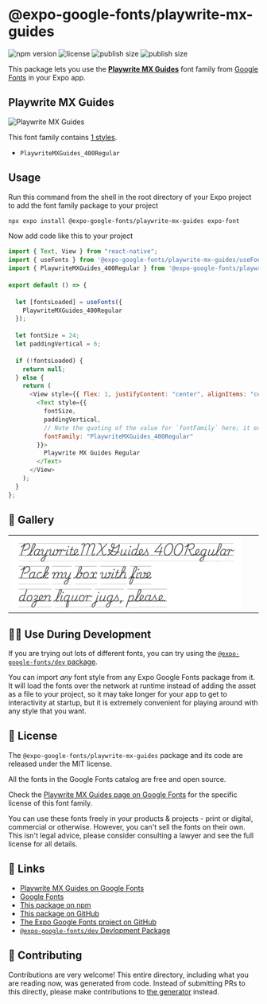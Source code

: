 # @expo-google-fonts/playwrite-mx-guides

![npm version](https://flat.badgen.net/npm/v/@expo-google-fonts/playwrite-mx-guides)
![license](https://flat.badgen.net/github/license/expo/google-fonts)
![publish size](https://flat.badgen.net/packagephobia/install/@expo-google-fonts/playwrite-mx-guides)
![publish size](https://flat.badgen.net/packagephobia/publish/@expo-google-fonts/playwrite-mx-guides)

This package lets you use the [**Playwrite MX Guides**](https://fonts.google.com/specimen/Playwrite+MX+Guides) font family from [Google Fonts](https://fonts.google.com/) in your Expo app.

## Playwrite MX Guides

![Playwrite MX Guides](./font-family.png)

This font family contains [1 styles](#-gallery).

- `PlaywriteMXGuides_400Regular`

## Usage

Run this command from the shell in the root directory of your Expo project to add the font family package to your project

```sh
npx expo install @expo-google-fonts/playwrite-mx-guides expo-font
```

Now add code like this to your project

```js
import { Text, View } from "react-native";
import { useFonts } from '@expo-google-fonts/playwrite-mx-guides/useFonts';
import { PlaywriteMXGuides_400Regular } from '@expo-google-fonts/playwrite-mx-guides/400Regular';

export default () => {

  let [fontsLoaded] = useFonts({
    PlaywriteMXGuides_400Regular
  });

  let fontSize = 24;
  let paddingVertical = 6;

  if (!fontsLoaded) {
    return null;
  } else {
    return (
      <View style={{ flex: 1, justifyContent: "center", alignItems: "center" }}>
        <Text style={{
          fontSize,
          paddingVertical,
          // Note the quoting of the value for `fontFamily` here; it expects a string!
          fontFamily: "PlaywriteMXGuides_400Regular"
        }}>
          Playwrite MX Guides Regular
        </Text>
      </View>
    );
  }
};
```

## 🔡 Gallery


||||
|-|-|-|
|![PlaywriteMXGuides_400Regular](./400Regular/PlaywriteMXGuides_400Regular.ttf.png)||||


## 👩‍💻 Use During Development

If you are trying out lots of different fonts, you can try using the [`@expo-google-fonts/dev` package](https://github.com/expo/google-fonts/tree/master/font-packages/dev#readme).

You can import _any_ font style from any Expo Google Fonts package from it. It will load the fonts over the network at runtime instead of adding the asset as a file to your project, so it may take longer for your app to get to interactivity at startup, but it is extremely convenient for playing around with any style that you want.


## 📖 License

The `@expo-google-fonts/playwrite-mx-guides` package and its code are released under the MIT license.

All the fonts in the Google Fonts catalog are free and open source.

Check the [Playwrite MX Guides page on Google Fonts](https://fonts.google.com/specimen/Playwrite+MX+Guides) for the specific license of this font family.

You can use these fonts freely in your products & projects - print or digital, commercial or otherwise. However, you can't sell the fonts on their own. This isn't legal advice, please consider consulting a lawyer and see the full license for all details.

## 🔗 Links

- [Playwrite MX Guides on Google Fonts](https://fonts.google.com/specimen/Playwrite+MX+Guides)
- [Google Fonts](https://fonts.google.com/)
- [This package on npm](https://www.npmjs.com/package/@expo-google-fonts/playwrite-mx-guides)
- [This package on GitHub](https://github.com/expo/google-fonts/tree/master/font-packages/playwrite-mx-guides)
- [The Expo Google Fonts project on GitHub](https://github.com/expo/google-fonts)
- [`@expo-google-fonts/dev` Devlopment Package](https://github.com/expo/google-fonts/tree/master/font-packages/dev)

## 🤝 Contributing

Contributions are very welcome! This entire directory, including what you are reading now, was generated from code. Instead of submitting PRs to this directly, please make contributions to [the generator](https://github.com/expo/google-fonts/tree/master/packages/generator) instead.
